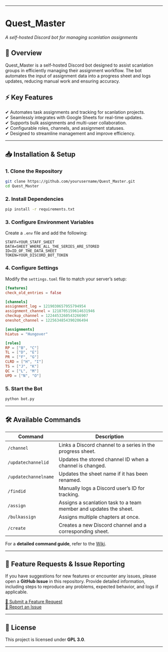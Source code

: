 

---

# **Quest\_Master**

*A self-hosted Discord bot for managing scanlation assignments*

## **📌 Overview**

Quest\_Master is a self-hosted Discord bot designed to assist scanlation groups in efficiently managing their assignment workflow. The bot automates the input of assignment data into a progress sheet and logs updates, reducing manual work and ensuring accuracy.

## **⚡ Key Features**

✔ Automates task assignments and tracking for scanlation projects.\
✔ Seamlessly integrates with Google Sheets for real-time updates.\
✔ Supports bulk assignments and multi-user collaboration.\
✔ Configurable roles, channels, and assignment statuses.\
✔ Designed to streamline management and improve efficiency.

---

## **📥 Installation & Setup**

### **1. Clone the Repository**

```bash
git clone https://github.com/yourusername/Quest_Master.git
cd Quest_Master
```

### **2. Install Dependencies**

```bash
pip install -r requirements.txt
```

### **3. Configure Environment Variables**

Create a `.env` file and add the following:

```
STAFF=YOUR_STAFF_SHEET
DATA=SHEET_WHERE_ALL_THE_SERIES_ARE_STORED
ID=ID_OF_THE_DATA_SHEET
TOKEN=YOUR_DISCORD_BOT_TOKEN
```

### **4. Configure Settings**

Modify the `settings.toml` file to match your server’s setup:

```toml
[features]
check_old_entries = false

[channels]
assignment_log = 1219030657955794954
assignment_channel = 1218705159614631946
checkup_channel = 1224453260543266907
oneshot_channel = 1225634854390206494

[assignments]
hiatus = "Hungover"

[roles]
RP = ["B", "C"]
TL = ["D", "E"]
PR = ["F", "G"]
CLRD = ["H", "I"]
TS = ["J", "K"]
QC = ["L", "M"]
UPD = ["N", "O"]
```

### **5. Start the Bot**

```bash
python bot.py
```

---

## **🛠 Available Commands**

| Command              | Description                                                       |
| -------------------- | ----------------------------------------------------------------- |
| `/channel`           | Links a Discord channel to a series in the progress sheet.        |
| `/updatechannelid`   | Updates the stored channel ID when a channel is changed.          |
| `/updatechannelname` | Updates the sheet name if it has been renamed.                    |
| `/findid`            | Manually logs a Discord user’s ID for tracking.                   |
| `/assign`            | Assigns a scanlation task to a team member and updates the sheet. |
| `/bulkassign`        | Assigns multiple chapters at once.                                |
| `/create`            | Creates a new Discord channel and a corresponding sheet.          |

For a **detailed command guide**, refer to the [Wiki](https://github.com/yourusername/Quest_Master/wiki).

---

## **📩 Feature Requests & Issue Reporting**

If you have suggestions for new features or encounter any issues, please open a **GitHub Issue** in this repository. Provide detailed information, including steps to reproduce any problems, expected behavior, and logs if applicable.

[📌 Submit a Feature Request](https://github.com/yourusername/Quest_Master/issues)\
[🐛 Report an Issue](https://github.com/yourusername/Quest_Master/issues)

---

## **📜 License**

This project is licensed under **GPL 3.0**.

---
